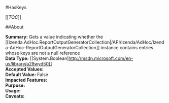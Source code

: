 #HasKeys

[[_TOC_]]

##About

**Summary:** Gets a value indicating whether the [[Izenda.AdHoc.ReportOutputGeneratorCollection|/API/Izenda/AdHoc/Izenda-AdHoc-ReportOutputGeneratorCollection]] instance  contains entries whose keys are not a null reference  
**Data Type:** [[System.Boolean|http://msdn.microsoft.com/en-us/library/a28wyd50]]  
**Accepted Values:**   
**Default Value:** False  
**Impacted Features:**   
**Purpose:**   
**Usage:**   
**Caveats:**   

